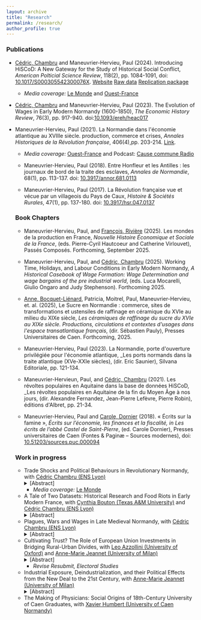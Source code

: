 ```yaml
---
layout: archive
title: "Research"
permalink: /research/
author_profile: true
---
```

### Publications 
- [Cédric, Chambru](https://cedricchambru.github.io/) and Maneuvrier-Hervieu, Paul (2024). Introducing HiSCoD: A New Gateway for the Study of Historical Social Conflict, _American Polticial Science Review_, 118(2), pp. 1084-1091, doi: [10.1017/S000305542300076X](https://doi.org/10.1017/S000305542300076X). [Website](https://mrsh.unicaen.fr/hiscod/accueil.html) [Raw data](https://github.com/hiscod/hiscod-project) [Replication package](https://dataverse.harvard.edu/dataset.xhtml?persistentId=doi:10.7910/DVN/HGFLGK) <ul><li><em>Media coverage:</em> <a href="https://www.lemonde.fr/idees/article/2021/05/20/deux-siecles-de-revoltes-populaires-decryptees-le-gilet-jaune-se-porte-depuis-bien-longtemps_6080797_3232.html">Le Monde</a> and <a href="https://www.ouest-france.fr/normandie/caen-14000/entretien-hiscod-la-base-de-donnees-sur-les-emeutes-developpee-a-caen-d995b80e-003b-11ec-89f6-98e781273c08">Ouest-France</a> </li></ul>
 
- [Cédric, Chambru](https://cedricchambru.github.io/) and Maneuvrier-Hervieu, Paul (2023). The Evolution of Wages in Early Modern Normandy (1600-1850), _The Economic History Review_, 76(3), pp. 917-940. doi:[10.1093/ereh/heac017](https://doi.org/10.1093/ereh/heac017)
  
- Maneuvrier-Hervieu, Paul (2021). La Normandie dans l'économie atlantique au XVIIIe siècle. production, commerce et crises, _Annales Historiques de la Révolution française_, 406(4),pp. 203-214. [Link](https://www.revues.armand-colin.com/histoire/annales-historiques-revolution-francaise/annales-historiques-revolution-francaise-no406-42021/normandie-leconomie-atlantique-au-xviiie-siecle). <ul><li><em>Media coverage:</em> <a href="https://www.ouest-france.fr/normandie/saint-pierre-en-auge-14170/saint-pierre-en-auge-la-normandie-au-xviiie-siecle-n-etait-pas-que-rurale-et-agricole-052851ec-6266-11ed-988e-462e4b8b6d96">Ouest-France</a> and Podcast: [Cause commune Radio](https://cause-commune.fm/podcast/histoire-en-roue-libre-30/)
  
- Maneuvrier-Hervieu, Paul (2018). Entre Honfleur et les Antilles : les journaux de bord de la traite des esclaves, _Annales de Normandie_, 68(1), pp. 113-137. doi: [10.3917/annor.681.0113]( https://doi.org/10.3917/annor.681.0113)
  
- Maneuvrier-Hervieu, Paul (2017). La Révolution française vue et vécue par un villageois du Pays de Caux, _Histoire & Sociétés Rurales_, 47(1), pp. 137-180. doi: [10.3917/hsr.047.0137](https://doi.org/10.3917/hsr.047.0137)

### Book Chapters 
- Maneuvrier-Hervieu, Paul, and [François, Rivière](https://cv.hal.science/francois-riviere) (2025). Les mondes de la production en France, _Nouvelle Histoire Économique et Sociale de la France_, (eds. Pierre-Cyril Hautcoeur and Catherine Virlouvet), Passés Composés. Forthcoming, September 2025.
  
- Maneuvrier-Hervieu, Paul, and [Cédric, Chambru](https://cedricchambru.github.io/) (2025). Working Time, Holidays, and Labour Conditions in Early Modern Normandy, _A Historical Casebook of Wage Formation: Wage Determination and wage bargains of the pre industrial world_, (eds. Luca Mocarelli, Giulio Ongaro and Judy Stephenson). Forthcoming 2025.
  
- [Anne, Bocquet-Liénard](https://cv.hal.science/anne-bocquet-lienard), Patricia, Moitrel, Paul, Maneuvrier-Hervieu, et. al. (2025), Le Sucre en Normandie : commerce, sites de transformations et ustensiles de raffinage en céramique du XVIe au milieu du XIXe siècle, _Les céramiques de raffinage du sucre du XVIe au XIXe siècle. Productions, circulations et contextes d'usages dans l'espace transatlantique français_, (dir. Sébastien Pauly), Presses Universitaires de Caen. Forthcoming, 2025.
  
- Maneuvrier-Hervieu, Paul (2023). La Normandie, porte d'ouverture privilégiée pour l'économie atlantique, _Les ports normands dans la traite atlantique (XVe-XXIe siècles), (dir. Eric Saunier), Silvana Editoriale,  pp. 121-134.
  
- Maneuvrier-Hervieun, Paul, and [Cédric, Chambru](https://cedricchambru.github.io/) (2021). Les révoltes populaires en Aquitaine dans la base de données HiSCoD, _Les révoltes populaires en Aquitaine de la fin du Moyen Âge à nos jours, (dir. Alexandre Fernandez, Jean-Pierre Lefèvre, Pierre Robin), éditions d'Albret, pp. 21-34.
  
- Maneuvrier-Hervieu, Paul and [Carole, Dornier](https://obtic.huma-num.fr/obvil-web/obvil/annuaire/carole-dornier) (2018). « Écrits sur la famine », _Écrits sur l’économie, les finances et la fiscalité, in Les écrits de l’abbé Castel de Saint-Pierre_, (ed. Carole Dornier),  Presses universitaires de Caen (Fontes & Paginæ – Sources modernes), doi: [10.51203/sources.puc.000094](https://doi.org/10.51203/sources.puc.000094)

### Work in progress

<ul><li> Trade Shocks and Political Behaviours in Revolutionary Normandy, with <a href="https://cedricchambru.github.io/">Cédric Chambru (ENS Lyon)</a>
<details>
      <summary>[Abstract]</summary>
      <p align="justify">
        <em>In 1787, the implementation of the Eden Agreement marked a pivotal moment in the history of trade between France and England. It introduced a competitive trade system by reducing customs duties on various manufactured goods, setting the stage for a significant transformation in the textile industry. In the short run, many manufacturers, in the textile industry, were unable to withstand the competition from English products and went bankrupt. Many labourers in these industries were dismissed and faced unemployment, at a time when grain prices were rising due to consecutive poor harvest in 1788 and 1789. In this paper, we investigate the socio-economic consequences of the Eden Agreement, focusing on its impacts on Normandy, one of France's most industrialised regions, particularly renowned for its textile production. Because of the newfound competitive trade, the imports of cotton textiles from England surged while local textile production in Normandy dwindled. The repercussions of this economic upheaval quickly spread through Normandy. Rising unemployment and vagrancy contributed to heightened social conflict. To address these questions, we assemble a new dataset at the parish level gathering information on their socio-economic characteristics. We further complement these data with a new database on the diffusion of industries prior to the French Revolution (c. 1780). This database contains more than a thousand of quotes giving information on the location, type, and intensity of industrial activity, and significantly extends previous work on the topic. We link these data with information on the occurrence of social conflict, the complaints raised in cahiers de doléances, as well as political behaviour during the French Revolution. We document how the Eden Treaty translated into a significant economic shock in parishes which specialised around textile production. We show that these parishes had significantly more food riots after 1786 than their counterparts, but not before. These parishes further reported more concerns about the consequences of the Eden Treaty in the cahiers de doléances and were more likely to complain about high staple prices. During the revolutionary years, we also observe that these parishes were more likely to host a priest who accept the Civil constitution of the Clergy, and more likely to start a Société populaire-- two measures of political attitudes showing their support for the French Revolution and the Jacobin government in the 1790s.</em> </p></details>
     <ul><li><em>Media coverage:</em> <a href="https://www.lemonde.fr/idees/article/2023/03/16/entre-1786-et-1789-les-ateliers-normands-sont-vite-passes-du-doux-commerce-a-la-crise-sociale_6165680_3232.html">Le Monde</a></li></ul>
        </li></ul>
        
<ul><li> A Tale of Two Datasets: Historical Research and Food Riots in Early Modern France, with <a href="https://liberalarts.tamu.edu/history/profile/cynthia-a-bouton/">Cynthia Bouton (Texas A&M University)</a>  and <a href="https://cedricchambru.github.io/">Cédric Chambru (ENS Lyon)</a>
<details>
      <summary>[Abstract]</summary>
      <p align="justify">
        <em> On May 2nd 1775, helpless police watched rioters gather on the market of Gournay-en-Bray in Normandy to lower the price of grain.  Reading accounts from the provincial administration, Jean Nicolas noted that the composition of the crowd was unknown. Working on similar documents, Cynthia Bouton identified female protestors. Were mistakes made? This type of discrepancy raises questions about the reliability of quantitative studies to investigate such questions as the agency of women in social conflict during the early modern period.
More generally, such discrepancies seem to validate recent concerns about the reproducibility of research across all fields of social sciences and humanities. Among these, historical research has long faced many difficulties to achieve higher reproducibility, whether because of the geographic dispersion of archives, biases related to the recording of events and/or the survival of archival materials, and the scarcity of resources to create a documentary corpus. While historians have often acknowledged the limitations these factors impose, very little attention has been paid to the choices and mistakes made by historians when compiling historical quantitative databases. What type of errors are concerned, and can they result in biases and perhaps facilitate erroneous conclusions? At a time of resurgence of quantitative history and the widespread use of historical data in all fields of social sciences, these questions raise significant questions about the reliability of results and the uses of such data.
In the 1980s, scholars in Europe and the United States launched projects to study the incidence and character of collective violence in the early-modern and revolutionary eras.  Some of these scholars specifically targeted food riots for analysis because they seemed to signal the clash of popular politics with shifts in economic and social policy on the eve of the age of revolution. In this paper, we propose to assess concerns related to reproducibility and explore the mistakes made in two unique and independent large-scale research projects on riots in early modern France (Bouton 2000; Nicolas 2002). 
To do so, we rely on the work of the HiSCoD project (Historical Social Conflict Database; https://www.unicaen.fr/hiscod), which gathers information on more than 20,000 episodes of social conflicts from the Middle Ages to the mid-19th century. Our objective is to systematically study the extent to which these two projects, which relied on similar historical sources, resulted in the creation of comparable datasets.  By comparing the original records established by the two researchers, we analyse the role played by errors of palaeography, categorisation, coding, or interpretation in the analysis of the same event. We further include one additional regional sample created to expand the initial work of Jean Nicolas (Maneuvrier-Hervieu 2020) to discuss how more thorough investigations in the archives might help us revise Nicolas’ and Bouton’s conclusions about the dynamics and trends in food riots in Normandy. Overall, we highlight why and how inadvertent errors of sampling by historians could threaten the reliability of historical research and the findings of studies using quantitative historical data.</em> </p></details>
        </li></ul>

<ul><li> Plagues, Wars and Wages in Late Medieval Normandy, with <a href="https://cedricchambru.github.io/">Cédric Chambru (ENS Lyon)</a>
<details>
      <summary>[Abstract]</summary>
      <p align="justify">
        <em>This paper examines the evolution of wages in late medieval Normandy (1300-1600), a region deeply impacted by demographic and geopolitical shocks of the time. In Normandy, the Black Death and the plague of 1361, coupled with the Hundred Years War between England and France, created a complex environment characterised by demographic decline, economic disruption, and changing labor markets. For instance, the effect of the occupation of Normandy by English troops between 1417-9 and 1450 is quite uncertain. While the English occupation likely drove up food prices, it also generated demand for skilled labour to (re)-construct fortifications. We use newly assembled data on wages and prices to estimate series of nominal wages for daily rural and urban skilled and unskilled male labourers. We further analyse tax data to derive population estimates at the parish level to understand how demographic changes contributed to shape wage dynamics during the fifteenth century. Overall, we found that nominal wages remained stable until the beginning of the sixteenth century (c. 1520s) before significantly increasing during French War of Religions. While the urban premium for skilled labourers remained stable at 50 percent over the period, we do not obersve such a difference for unskilled labour-- a pattern already higlighted for the decades prior to the Industrial Revolution. Preliminary estimates of the Consumer Price Index (CPI) display similar long-run trends but demonstrate much higher year-to-year variability. For the early fifteenth century, our findings diverge from the commonly observed inverse U-shaped pattern of real wages observed elsewhere in Europe. This discrepancy may be attributed to the unique combination of factors affecting Normandy during this period. To refine our estimates and analysis, we are currently working to collect additional quotes for daily wages as well as data on yearly wages for male labourers, enabling a more comprehensive comparison with wage trends in other European regions.</em> </p></details>
        </li></ul>
        
<ul><li> Cultivating Trust? The Role of European Union Investments in Bridging Rural-Urban Divides, with <a href="https://sites.google.com/view/leoazzollini/">Leo Azzollini (University of Oxford)</a> and <a href="https://sites.google.com/site/amjeannet/home"> Anne-Marie Jeannet (University of Milan)</a>
<details>
      <summary>[Abstract]</summary>
      <p align="justify">
        <em>Over the last decades, agricultural policies and structural investment funds for regional development have been central to European integration. However, the political effects of these funds, designed to enhance economic and social cohesion within the European Union and address regional disparities, remain contested. Existing research has established that rural residents tend to exhibit lower levels of political trust in the European Union compared to their urban counterparts. In this paper, we empirically examine whether institutional investments can mitigate the urban-rural divide in political trust toward the European Union. Specifically, we explore the potential of EU funds to enhance trust by fostering regional economic dynamics, and if this is socially stratified. Analyzing 17 waves of Eurobarometer data (2003-2020) across 27 European countries, 99 regions, and around 370,000 individuals, we find that the rural-urban divide tends to be mitigated in regions receiving higher levels of investment. Moreover, we observe that EU investments disproportionately predict higher trust among individuals from middle to lower socioeconomic strata compared to those from upper strata, narrowing the gap at higher levels of investment (15 to 18 % of a standard deviation). Examining the intersection of rural-urban and socio-economic divides, we observe that EU funds are more likely to predict higher trust amongst individuals from lower social strata in rural areas, and the lowest trust among those from upper social strata in urban areas. Our results imply that localized institutional investment can compensate for social stratification gaps and reduce the urban-rural divide in political trust. </em> </p> </details>
      <ul><li><em>Revise Resubmit, Electoral Studies</em></li></ul>        
      </li></ul>

<ul><li> Industrial Exposure, Deindustrialization, and their Political Effects from the New Deal to the 21st Century, with <a href="https://sites.google.com/site/amjeannet/home"> Anne-Marie Jeannet (University of Milan)</a>
<details>
      <summary>[Abstract]</summary>
      <p align="justify">
        <em>Do the political consequences of deindustrialisation differ across places? A strong narrative associates deindustrialisation and life in post-industrial areas with the emergence of embittered and reactionary voters motivated by their declining social position. However, recent research suggests that similar people in similar deindustrialised areas of the United States support opposing political parties. In this paper, we investigate the factors underlying these divergent trajectories, focusing on the role played by social conflicts induced by the industrialisation at the county level in the early 20th century. We argue that industrial exposure shaped political identity from the New Deal to the 21st century and is a key factor for understanding how places have responded to economic decline and the loss of manufacturing jobs in recent decades. Using data on local unions, newspapers production, and strikes of the Industrial Workers of the World (1905-1930) as well as census data on manufacturing establishments and railroad access, we compute an industrial exposure index at the county level as the weighted mean of the interpolated values using inverse distance, nearest neighbour and universal Krigin. We then create a balance sample of counties using propensity score matching to compare counties with similar characteristics. 
</em> </p></details>
        </li></ul>

<ul><li> The Making of Physicians: Social Origins of 18th-Century University of Caen Graduates,  with <a href="https://www.researchgate.net/profile/Xavier-Humbert-2"> Xavier Humbert (University of Caen Normandy)</a>
        </li></ul>

